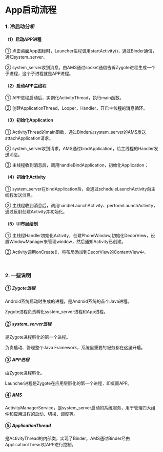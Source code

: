 # App启动流程

### 1. 冷启动分析

#### （1）启动APP进程

① 点击桌面App图标时，Launcher进程调用startActivity()，通过Binder通信，通知system_server。

② system_server收到消息，由AMS通过socket通信告诉Zygote进程生成一个子进程，这个子进程就是APP进程。

#### （2）启动APP主线程

① APP进程启动后，实例化ActivityThread，执行main函数。

② 创建ApplicationThread，Looper，Handler，开启主线程的消息循环。

#### （3）初始化Application

① ActivityThread的main函数，通过Binder向system_server的AMS发送attachApplication请求。

② system_server收到请求，AMS通过bindApplication，给主线程的Handler发送消息。

③ 主线程收到消息后，调用handleBindApplication，初始化Application；

#### （4）初始化Activity

① system_server在bindApplication后，会通过scheduleLaunchActivity向主线程发送消息。

② 主线程收到消息后，调用handleLaunchActivity、performLaunchActivity，通过反射创建Activity并初始化。

#### （5）UI布局绘制

① 主线程Handler初始化Activity，创建PhoneWindow,初始化DecorView，设置WindowManager来管理window，然后通知Activity已创建。

② Activity调用onCreate()，将布局添加到DecorView的ContentView中。

</br>

### 2. 一些说明

##### ① Zygote进程

Android系统启动时生成的进程，是Android系统的首个Java进程。

Zygote进程负责孵化system_server进程和App进程。

##### ② system_server进程

是Zygote进程孵化的第一个进程。

负责启动、管理整个Java Framework，系统里重要的服务都在这里开启。

##### ③ APP进程

由Zygote进程孵化。

Launcher进程是Zygote在应用层孵化的第一个进程，即桌面APP。

##### ④ AMS

ActivityManagerService，是system_server启动的系统服务，用于管理四大组件和应用进程的启动、切换、调度等。

##### ⑤ ApplicationThread

是ActivityThread的内部类，实现了Binder，AMS通过Binder经由ApplicationThread对APP进行控制。

